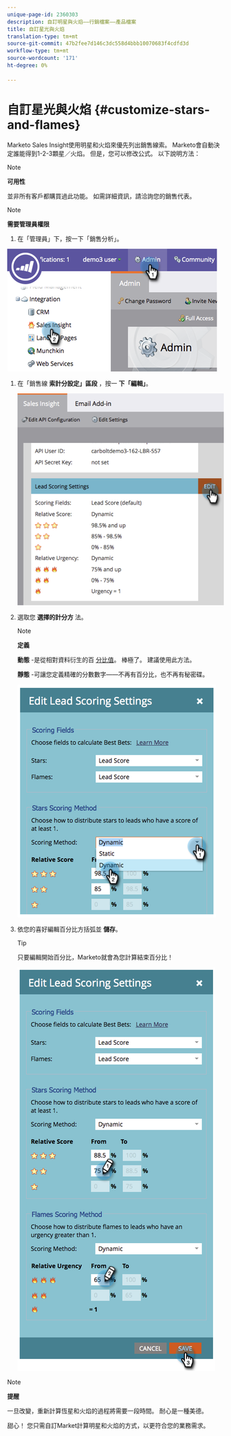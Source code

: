 ```yaml
---
unique-page-id: 2360303
description: 自訂明星與火焰——行銷檔案——產品檔案
title: 自訂星光與火焰
translation-type: tm+mt
source-git-commit: 47b2fee7d146c3dc558d4bbb10070683f4cdfd3d
workflow-type: tm+mt
source-wordcount: '171'
ht-degree: 0%

---
```



# 自訂星光與火焰 {#customize-stars-and-flames}

Marketo Sales Insight使用明星和火焰來優先列出銷售線索。 Marketo會自動決定誰能得到1-2-3顆星／火焰。 但是，您可以修改公式。 以下說明方法：

>[!NOTE]
>
>**可用性**
>
>並非所有客戶都購買過此功能。 如需詳細資訊，請洽詢您的銷售代表。

>[!NOTE]
>
>**需要管理員權限**

1. 在「管理員」下，按一下「銷售分析」。

![](assets/image2014-9-16-13-3a38-3a6.png)

1. 在「銷售線 **索計分設定」區段** ，按一 **下「編輯」**。

   ![](assets/image2014-9-16-13-3a38-3a17.png)

1. 選取您 **選擇的計分方** 法。

   >[!NOTE]
   >
   >**定義**
   >
   >
   >**動態** -是從相對資料衍生的百 [分比值](priority-urgency-relative-score-and-best-bets.md)。 棒極了。 建議使用此方法。
   >
   >
   >**靜態** -可讓您定義精確的分數數字——不再有百分比，也不再有秘密碟。

   ![](assets/image2014-9-16-13-3a38-3a31.png)

1. 依您的喜好編輯百分比方括弧並 **儲存**。

   >[!TIP]
   >
   >
   >只要編輯開始百分比，Marketo就會為您計算結束百分比！

   ![](assets/image2014-9-16-13-3a38-3a49.png)

>[!NOTE]
>
>**提醒**
>
>一旦改變，重新計算恆星和火焰的過程將需要一段時間。 耐心是一種美德。

甜心！ 您只需自訂Market計算明星和火焰的方式，以更符合您的業務需求。